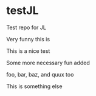 # testJL
Test repo for JL

Very funny this is

This is a nice test

Some more necessary fun added

foo, bar, baz, and quux too

This is something else
